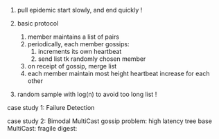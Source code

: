 1. pull epidemic
    start slowly, and end quickly !

2. basic protocol
    1. member maintains a list of pairs
    2. periodically, each member gossips:
        1. increments its own heartbeat
        2. send list tk randomly chosen member
    3. on receipt of gossip, merge list
    4. each member maintain most height heartbeat increase for each other

3. random sample with log(n) to avoid too long list !


case study 1: Failure Detection

case study 2: Bimodal MultiCast
gossip problem: high latency
tree base MultiCast: fragile
digest: 

